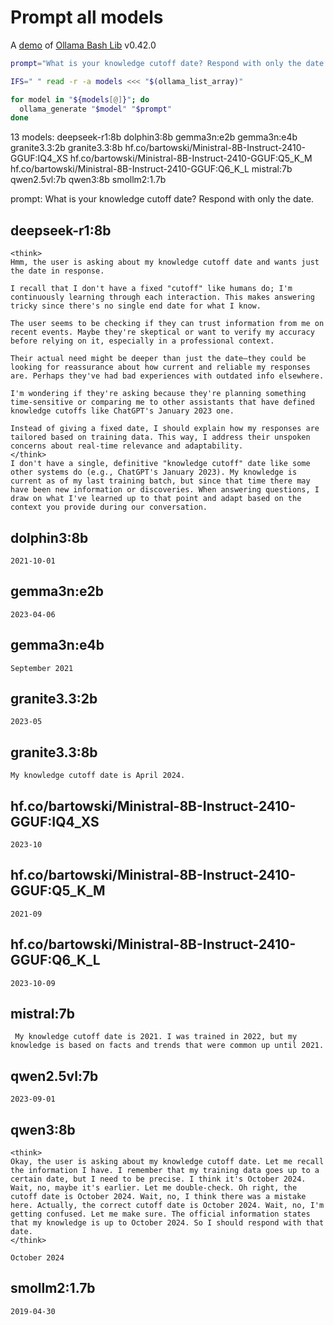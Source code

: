 # Prompt all models

A [demo](../README.md#demos) of [Ollama Bash Lib](https://github.com/attogram/ollama-bash-lib) v0.42.0

```bash
prompt="What is your knowledge cutoff date? Respond with only the date."

IFS=" " read -r -a models <<< "$(ollama_list_array)"

for model in "${models[@]}"; do
  ollama_generate "$model" "$prompt"
done
```
13 models: deepseek-r1:8b dolphin3:8b gemma3n:e2b gemma3n:e4b granite3.3:2b granite3.3:8b hf.co/bartowski/Ministral-8B-Instruct-2410-GGUF:IQ4_XS hf.co/bartowski/Ministral-8B-Instruct-2410-GGUF:Q5_K_M hf.co/bartowski/Ministral-8B-Instruct-2410-GGUF:Q6_K_L mistral:7b qwen2.5vl:7b qwen3:8b smollm2:1.7b

prompt: What is your knowledge cutoff date? Respond with only the date.

## deepseek-r1:8b
```
<think>
Hmm, the user is asking about my knowledge cutoff date and wants just the date in response.

I recall that I don't have a fixed "cutoff" like humans do; I'm continuously learning through each interaction. This makes answering tricky since there's no single end date for what I know.

The user seems to be checking if they can trust information from me on recent events. Maybe they're skeptical or want to verify my accuracy before relying on it, especially in a professional context.

Their actual need might be deeper than just the date—they could be looking for reassurance about how current and reliable my responses are. Perhaps they've had bad experiences with outdated info elsewhere.

I'm wondering if they're asking because they're planning something time-sensitive or comparing me to other assistants that have defined knowledge cutoffs like ChatGPT's January 2023 one.

Instead of giving a fixed date, I should explain how my responses are tailored based on training data. This way, I address their unspoken concerns about real-time relevance and adaptability.
</think>
I don't have a single, definitive "knowledge cutoff" date like some other systems do (e.g., ChatGPT's January 2023). My knowledge is current as of my last training batch, but since that time there may have been new information or discoveries. When answering questions, I draw on what I've learned up to that point and adapt based on the context you provide during our conversation.
```

## dolphin3:8b
```
2021-10-01
```

## gemma3n:e2b
```
2023-04-06
```

## gemma3n:e4b
```
September 2021

```

## granite3.3:2b
```
2023-05
```

## granite3.3:8b
```
My knowledge cutoff date is April 2024.
```

## hf.co/bartowski/Ministral-8B-Instruct-2410-GGUF:IQ4_XS
```
2023-10
```

## hf.co/bartowski/Ministral-8B-Instruct-2410-GGUF:Q5_K_M
```
2021-09
```

## hf.co/bartowski/Ministral-8B-Instruct-2410-GGUF:Q6_K_L
```
2023-10-09
```

## mistral:7b
```
 My knowledge cutoff date is 2021. I was trained in 2022, but my knowledge is based on facts and trends that were common up until 2021.
```

## qwen2.5vl:7b
```
2023-09-01
```

## qwen3:8b
```
<think>
Okay, the user is asking about my knowledge cutoff date. Let me recall the information I have. I remember that my training data goes up to a certain date, but I need to be precise. I think it's October 2024. Wait, no, maybe it's earlier. Let me double-check. Oh right, the cutoff date is October 2024. Wait, no, I think there was a mistake here. Actually, the correct cutoff date is October 2024. Wait, no, I'm getting confused. Let me make sure. The official information states that my knowledge is up to October 2024. So I should respond with that date.
</think>

October 2024
```

## smollm2:1.7b
```
2019-04-30
```
